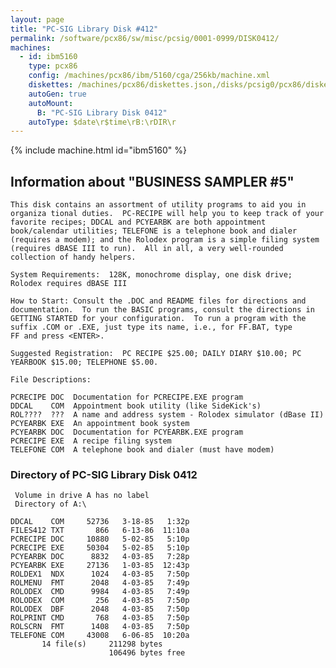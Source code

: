 ```yaml
---
layout: page
title: "PC-SIG Library Disk #412"
permalink: /software/pcx86/sw/misc/pcsig/0001-0999/DISK0412/
machines:
  - id: ibm5160
    type: pcx86
    config: /machines/pcx86/ibm/5160/cga/256kb/machine.xml
    diskettes: /machines/pcx86/diskettes.json,/disks/pcsig0/pcx86/diskettes.json
    autoGen: true
    autoMount:
      B: "PC-SIG Library Disk 0412"
    autoType: $date\r$time\rB:\rDIR\r
---
```


{% include machine.html id="ibm5160" %}

## Information about "BUSINESS SAMPLER #5"

    This disk contains an assortment of utility programs to aid you in
    organiza tional duties.  PC-RECIPE will help you to keep track of your
    favorite recipes; DDCAL and PCYEARBK are both appointment
    book/calendar utilities; TELEFONE is a telephone book and dialer
    (requires a modem); and the Rolodex program is a simple filing system
    (requires dBASE III to run).  All in all, a very well-rounded
    collection of handy helpers.
    
    System Requirements:  128K, monochrome display, one disk drive;
    Rolodex requires dBASE III
    
    How to Start: Consult the .DOC and README files for directions and
    documentation.  To run the BASIC programs, consult the directions in
    GETTING STARTED for your configuration.  To run a program with the
    suffix .COM or .EXE, just type its name, i.e., for FF.BAT, type
    FF and press <ENTER>.
    
    Suggested Registration:  PC RECIPE $25.00; DAILY DIARY $10.00; PC
    YEARBOOK $15.00; TELEPHONE $5.00.
    
    File Descriptions:
    
    PCRECIPE DOC  Documentation for PCRECIPE.EXE program
    DDCAL    COM  Appointment book utility (like SideKick's)
    ROL????  ???  A name and address system - Rolodex simulator (dBase II)
    PCYEARBK EXE  An appointment book system
    PCYEARBK DOC  Documentation for PCYEARBK.EXE program
    PCRECIPE EXE  A recipe filing system
    TELEFONE COM  A telephone book and dialer (must have modem)

### Directory of PC-SIG Library Disk 0412

     Volume in drive A has no label
     Directory of A:\

    DDCAL    COM     52736   3-18-85   1:32p
    FILES412 TXT       866   6-13-86  11:10a
    PCRECIPE DOC     10880   5-02-85   5:10p
    PCRECIPE EXE     50304   5-02-85   5:10p
    PCYEARBK DOC      8832   4-03-85   7:28p
    PCYEARBK EXE     27136   1-03-85  12:43p
    ROLDEX1  NDX      1024   4-03-85   7:50p
    ROLMENU  FMT      2048   4-03-85   7:49p
    ROLODEX  CMD      9984   4-03-85   7:49p
    ROLODEX  COM       256   4-03-85   7:50p
    ROLODEX  DBF      2048   4-03-85   7:50p
    ROLPRINT CMD       768   4-03-85   7:50p
    ROLSCRN  FMT      1408   4-03-85   7:50p
    TELEFONE COM     43008   6-06-85  10:20a
           14 file(s)     211298 bytes
                          106496 bytes free
